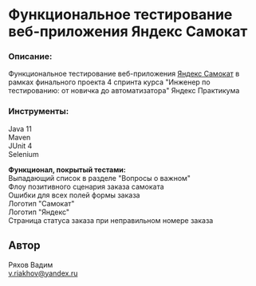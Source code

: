 # Функциональное тестирование веб-приложения Яндекс Самокат
### Описание:  
Функциональное тестирование веб-приложения [Яндекс Самокат](https://qa-scooter.praktikum-services.ru/) 
в рамках финального проекта 4 спринта курса "Инженер по тестированию: от новичка до автоматизатора" Яндекс Практикума

###  Инструменты:  
Java 11  
Maven  
JUnit 4  
Selenium

**Функционал, покрытый тестами:**  
Выпадающий список в разделе "Вопросы о важном"    
Флоу позитивного сценария заказа самоката  
Ошибки для всех полей формы заказа  
Логотип "Самокат"  
Логотип "Яндекс"  
Страница статуса заказа при неправильном номере заказа  

## Автор
Ряхов Вадим  
v.riakhov@yandex.ru

